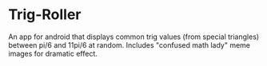 # Trig-Roller
An app for android that displays common trig values (from special triangles) between pi/6 and 11pi/6 at random.  Includes "confused math lady" meme images for dramatic effect.

